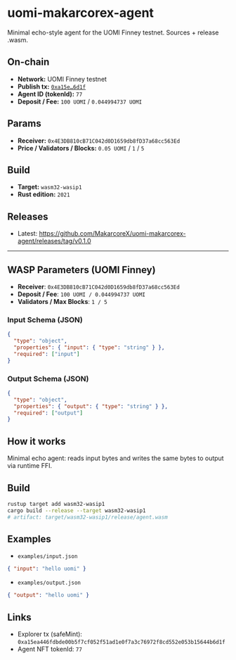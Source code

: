 # uomi-makarcorex-agent

Minimal echo-style agent for the UOMI Finney testnet. Sources + release .wasm.

## On-chain
- **Network:** UOMI Finney testnet
- **Publish tx:** [`0xa15e…6d1f`](https://explorer.uomi.ai/tx/0xa15ea446fdbde00b5f7cf0525f13ad1e0f7a3c76972f8cd552e053b15644b6d1f)
- **Agent ID (tokenId):** `77`
- **Deposit / Fee:** `100 UOMI` / `0.044994737 UOMI`

## Params
- **Receiver:** `0x4E3DB810cB71C042d0D1659db8fD37a68cc563Ed`
- **Price / Validators / Blocks:** `0.05 UOMI` / `1` / `5`

## Build
- **Target:** `wasm32-wasip1`
- **Rust edition:** `2021`

## Releases
- Latest: https://github.com/MakarcoreX/uomi-makarcorex-agent/releases/tag/v0.1.0


---

## WASP Parameters (UOMI Finney)

- **Receiver**: `0x4E3DB810cB71C042d0D1659db8fD37a68cc563Ed`
- **Deposit / Fee**: `100 UOMI / 0.044994737 UOMI`
- **Validators / Max Blocks**: `1 / 5`

### Input Schema (JSON)
```json
{
  "type": "object",
  "properties": { "input": { "type": "string" } },
  "required": ["input"]
}
```

### Output Schema (JSON)
```json
{
  "type": "object",
  "properties": { "output": { "type": "string" } },
  "required": ["output"]
}
```

## How it works
Minimal echo agent: reads input bytes and writes the same bytes to output via runtime FFI.

## Build
```bash
rustup target add wasm32-wasip1
cargo build --release --target wasm32-wasip1
# artifact: target/wasm32-wasip1/release/agent.wasm
```

## Examples
- `examples/input.json`
```json
{ "input": "hello uomi" }
```
- `examples/output.json`
```json
{ "output": "hello uomi" }
```

## Links
- Explorer tx (safeMint): `0xa15ea446fdbde00b5f7cf052f51ad1e0f7a3c76972f8cd552e053b15644b6d1f`
- Agent NFT tokenId: `77`
